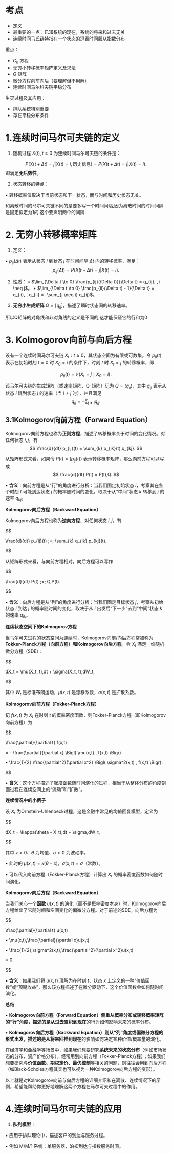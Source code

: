 
# 考点

- 定义  
- 最重要的一点：已知系统的现在，系统的将来和过去无关  
- 连续时间马氏链特指在一个状态的逗留时间服从指数分布  

重点：  
- $C_k$ 方程  
- 无穷小转移概率矩阵定义及求法  
- $Q$ 矩阵  
- 微分方程向前向后（要理解但不用解）  
- 连续时间马尔科夫链平稳分布  

生灭过程及其应用：  
- 排队系统特别重要  
- 存在平稳分布条件  

# **1.连续时间马尔可夫链的定义**

1. 随机过程 ${X(t), t \geq 0}$ 为连续时间马尔可夫链的条件是：

$$
P(X(t+\Delta t) = j | X(t) = i, \text{历史信息}) = P(X(t+\Delta t) = j | X(t) = i).
$$
即满足**无后效性**。

2. 状态转移的特点：

• 转移概率仅取决于当前状态和下一状态，而与时间和历史状态无关。

  和离散时间的马尔可夫链不同的是要多写一个时间间隔,因为离散时间的时间间隔是固定假定为1的.这个要声明两个的间隔.

# **2. 无穷小转移概率矩阵**

1. 定义：

• ${p_{ij}(\Delta t)}$ 表示从状态 $i$ 到状态 $j$ 在时间间隔 $\Delta t$ 内的转移概率，满足：
$$
p_{ij}(\Delta t) = P(X(t+\Delta t) = j | X(t) = i).
$$

2. 性质：
• $\lim_{\Delta t \to 0} \frac{p_{ij}(\Delta t)}{\Delta t} = q_{ij}, , i \neq j$。
• $\lim_{\Delta t \to 0} \frac{p_{ii}(\Delta t) - 1}{\Delta t} = q_{ii}, , q_{ii} = -\sum_{j \neq i} q_{ij}$。

3. **无穷小生成矩阵** $Q = [q_{ij}]$，描述了瞬时状态间的转移速率。

所以Q矩阵的对角线和非对角线的定义是不同的,这才能保证它的行和为0

# **3. Kolmogorov向前与向后方程**

设有一个连续时间马尔可夫链 ${X_t : t \ge 0}$，其状态空间为有限或可数集。令 $p_{ij}(t)$ 表示在初始时刻 $t=0$ 时 $X_0 = i$ 的条件下，时刻 $t$ 时 $X_t = j$ 的转移概率，即

$$
p_{ij}(t) = \mathbb{P}\bigl(X_t = j \mid X_0 = i\bigr).
$$

该马尔可夫链的生成矩阵（或速率矩阵、Q-矩阵）记为 $Q = (q_{ij})$，其中 $q_{ij}$ 表示从状态 $i$ 跳到状态 $j$ 的速率（当 $i \neq j$ 时），并且满足
$$
q_{ii} = -\sum_{j \neq i} q_{ij}.
$$
## **3.1Kolmogorov向前方程（Forward Equation）**

Kolmogorov向前方程也称为**正则方程**，描述了转移概率关于时间的变化情况。对任何状态 $i, j$，有
$$
\frac{d}{dt} p_{ij}(t) = \sum_{k} p_{ik}(t),q_{kj}.
$$

从矩阵形式来看，如果令 $P(t) = \bigl(p_{ij}(t)\bigr)$ 表示转移概率矩阵，那么向前方程可以写成
$$
\frac{d}{dt} P(t) = P(t),Q.
$$

• **含义**：向前方程是从“行”的角度进行分析：当我们固定初始状态 $i$，考察其在各个时刻 $t$ 可能到达状态 $j$ 的概率随时间的变化，取决于从“中间”状态 $k$ 转移到 $j$ 的速率 $q_{kj}$。
 
**Kolmogorov向后方程（Backward Equation）**

  

Kolmogorov向后方程也称为**逆向方程**，对任何状态 $i, j$，有

  

$$

\frac{d}{dt} p_{ij}(t) ;=; \sum_{k} q_{ik},p_{kj}(t).

$$

  

从矩阵形式来看，与向前方程相对，向后方程可以写作

  

$$

\frac{d}{dt} P(t) ;=; Q,P(t).

$$

• **含义**：向后方程是从“列”的角度进行分析：当我们固定目标状态 $j$，考察从初始状态 $i$ 到达 $j$ 的概率随时间的变化，取决于从 $i$ 出发后“下一步”去到“中间”状态 $k$ 的速率 $q_{ik}$。

  

**连续状态空间下的Kolmogorov方程**

  

当马尔可夫过程的状态空间为连续时，Kolmogorov向前/向后方程常被称为**Fokker-Planck方程（向前方程）和Kolmogorov向后方程**。令 ${X_t}$ 满足一维随机微分方程（SDE）：

  

$$

dX_t = \mu(X_t, t),dt + \sigma(X_t, t),dW_t,

$$

  

其中 $W_t$ 是标准布朗运动，$\mu(x,t)$ 是漂移系数，$\sigma(x,t)$ 是扩散系数。

  

**Kolmogorov向前方程（Fokker-Planck方程）**

  

记 $f(x,t)$ 为 $X_t$ 在时刻 $t$ 的概率密度函数，则Fokker-Planck方程（即Kolmogorov向前方程）为

  

$$

\frac{\partial}{\partial t} f(x,t)

= - \frac{\partial}{\partial x} \Bigl( \mu(x,t) , f(x,t) \Bigr)

• \frac{1}{2} \frac{\partial^2}{\partial x^2} \Bigl( \sigma^2(x,t) , f(x,t) \Bigr).

$$

  

• **含义**：这个方程描述了密度函数随时间演化的过程，相当于从整体分布的角度刻画过程在连续空间上的“流动”和“扩散”。

  

**连续情况中的小例子**

  

设 $X_t$ 为Ornstein-Uhlenbeck过程，这是金融中常见的均值回复模型，定义为

  

$$

dX_t = \kappa(\theta - X_t),dt + \sigma,dW_t,

$$

  

其中 $\kappa > 0$、$\theta$ 为均值、$\sigma > 0$ 为波动率。

• 此时的 $\mu(x,t) = \kappa(\theta - x)$，$\sigma(x,t) = \sigma$（常数）。

• 可以代入向前方程（Fokker-Planck方程）计算出 $X_t$ 的概率密度函数如何随时间演化。

  

**Kolmogorov向后方程（Backward Equation）**

  

当我们关心一个**函数** $u(x,t)$ 的演化（而不是概率密度本身）时，Kolmogorov向后方程给出了它随时间和空间变化的偏微分方程。对于前述的SDE，向后方程为

  

$$

\frac{\partial}{\partial t} u(x,t)

• \mu(x,t),\frac{\partial}{\partial x}u(x,t)

• \frac{1}{2},\sigma^2(x,t),\frac{\partial^2}{\partial x^2}u(x,t)

= 0.

$$

  

• **含义**：如果我们将 $u(x,t)$ 理解为在时刻 $t$、状态 $x$ 上定义的一种“价值函数”或“预期收益”，那么该方程描述了在微分驱动下，这个价值函数会如何随时间演化。

  

**总结**

  

• **Kolmogorov向前方程（Forward Equation）侧重从概率分布或转移概率矩阵的“行”角度，描述的是从过去累积到现在**的行为如何影响未来的概率分布。

• **Kolmogorov向后方程（Backward Equation）则从“列”角度或偏微分方程的形式出发，描述的是从将来回推到现在**的影响如何决定某种价值/概率量的演化。

  

在经济学和金融学等场景中，如果我们想要研究**系统未来的状态分布**（例如市场状态的分布、资产价格分布），经常用到向前方程（Fokker-Planck方程）；如果我们想要研究与**价值函数、期权定价、最优控制**等相关的问题，则往往会用到向后方程（如Black-Scholes方程其实也可以视为一种Kolmogorov向后方程的变形）。

  

以上就是对Kolmogorov向前与向后方程的详细介绍和在离散、连续情况下的示例，希望能帮助你更好地理解这两个方程在马尔可夫过程中的作用。

# **4.连续时间马尔可夫链的应用**

  

1. **队列模型**：

• 应用于排队理论中，描述客户的到达与服务过程。

• 例如 M/M/1 系统：单服务器，泊松到达与指数服务时间。



  


